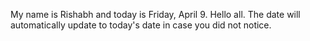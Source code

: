 My name is Rishabh and today is Friday, April 9. Hello all. The date will automatically update to today's date in case you did not notice.
